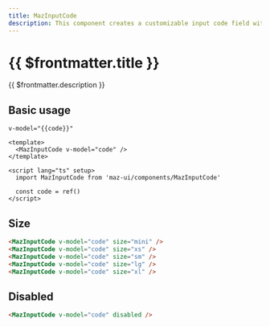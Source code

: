 ```yaml
---
title: MazInputCode
description: This component creates a customizable input code field with features like dynamic code length, alpha character support, and styling based on states (error, success, warning). The code handles input events, keydown actions, and pasting. Overall, it offers a responsive and visually appealing solution for entering verification codes.
---
```


# {{ $frontmatter.title }}

{{ $frontmatter.description }}

<!--@include: ./../.vitepress/mixins/getting-started.md-->

## Basic usage

<MazInputCode v-model="code" />

`v-model="{{code}}"`

```vue
<template>
  <MazInputCode v-model="code" />
</template>

<script lang="ts" setup>
  import MazInputCode from 'maz-ui/components/MazInputCode'

  const code = ref()
</script>
```

## Size

<div class="maz-flex maz-flex-col maz-gap-2">
  <MazInputCode v-model="code" size="mini" />
  <MazInputCode v-model="code" size="xs" />
  <MazInputCode v-model="code" size="sm" />
  <MazInputCode v-model="code" size="lg" />
  <MazInputCode v-model="code" size="xl" />
</div>

```html
<MazInputCode v-model="code" size="mini" />
<MazInputCode v-model="code" size="xs" />
<MazInputCode v-model="code" size="sm" />
<MazInputCode v-model="code" size="lg" />
<MazInputCode v-model="code" size="xl" />
```

## Disabled

<MazInputCode v-model="code" disabled />

```html
<MazInputCode v-model="code" disabled />
```

<script lang="ts" setup>
  import { ref } from 'vue'
  const code = ref('123')
</script>

<!--@include: ./../.vitepress/generated-docs/maz-input-code.doc.md-->
